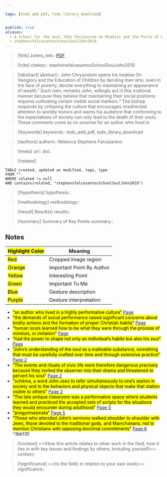 ```yaml
---

tags: [todo_add_pdf, todo_library_download]


publish: true
aliases: 
  - A School for the Soul John Chrysostom on Mimēsis and the Force of Ritual Habit
  - stephensfalcasantosSchoolSoulJohn2019
---
```


> [!link]
> zotero_link:: [PDF](zotero://select/library/items/6WDW2US8)

> [!cite]
> citekey:: stephensfalcasantosSchoolSoulJohn2019

> [!abstract]
> abstract:: John Chrysostom opens his treatise On Vainglory and the Education of Children by deriding men who, even in the face of poverty, devote everything to maintaining an appearance of wealth.¹ Such men, remarks John, willingly act in this irrational manner because they believe that maintaining their social positions requires cultivating certain visible social markers.² The bishop responds by critiquing the culture that encourages misdirected attention to worldly honors and warns his audience that conforming to the expectations of society can only lead to the death of their souls.
These comments come as no surprise for an author who lived in

> [!keywords]
> keywords:: todo_add_pdf, todo_library_download

> [!authors]
> authors:: Rebecca Stephens Falcasantos

> [!meta]
> url:: 
> doi:: 

> [!related]


```dataview
TABLE created, updated as modified, tags, type
FROM ""
WHERE related != null
AND contains(related, "stephensfalcasantosSchoolSoulJohn2019")
```

> [!hypothesis]
> hypothesis:: 

> [!methodology] 
> methodology:: 

> [!result] Result(s) 
> results::

> [!summary] Summary of Key Points
> summary:: 

## Notes

| <mark class="hltr-grey">Highlight Color</mark> | Meaning                   |
| ---------------------------------------------- | ------------------------- |
| <mark class="hltr-red">Red</mark>              | Cropped image region      |
| <mark class="hltr-orange">Orange</mark>        | Important Point By Author |
| <mark class="hltr-yellow">Yellow</mark>        | Interesting Point         |
| <mark class="hltr-green">Green</mark>          | Important To Me           |
| <mark class="hltr-blue">Blue</mark>            | Gesture description       |
| <mark class="hltr-purple">Purple</mark>        | Gesture interpretation    |

- <mark class="hltr-yellow">"an author who lived in a highly performative culture”</mark> [Page ](zotero://open-pdf/library/items/6WDW2US8?page=&annotation=6GN9ZNY6) 
- <mark class="hltr-yellow">"the demands of social performance raised significant concerns about bodily actions and the formation of proper Christian habits”</mark> [Page ](zotero://open-pdf/library/items/6WDW2US8?page=&annotation=PATMHD4D) 
- <mark class="hltr-yellow">"human souls learned how to be what they were through the process of mimēsis, or imitation”</mark> [Page ](zotero://open-pdf/library/items/6WDW2US8?page=&annotation=TPKUYDRZ) 
- <mark class="hltr-yellow">"had the power to shape not only an individual’s habits but also his soul”</mark> [Page ](zotero://open-pdf/library/items/6WDW2US8?page=&annotation=AVJ2MV2Y) 
- <mark class="hltr-yellow">"John’s understanding of the soul as a malleable substance, something that must be carefully crafted over time and through extensive practice”</mark> [Page 2](zotero://open-pdf/library/items/6WDW2US8?page=2&annotation=YCGVCIUU) 
- <mark class="hltr-yellow">"The events and rituals of civic life were therefore dangerous precisely because they invited the observer into their drama and threatened to pervert his soul”</mark> [Page 2](zotero://open-pdf/library/items/6WDW2US8?page=2&annotation=K2A6ZJ3N) 
- <mark class="hltr-yellow">"schēma, a word John uses to refer simultaneously to one’s station in society and to the behaviors and physical objects that make that station visible to others”</mark> [Page 3](zotero://open-pdf/library/items/6WDW2US8?page=3&annotation=F7GKX8WG) 
- <mark class="hltr-yellow">"The late antique classroom was a performative space where students learned and practiced the accepted sets of scripts for the situations they would encounter during adulthood”</mark> [Page 5](zotero://open-pdf/library/items/6WDW2US8?page=5&annotation=YQ7ADNE9) 
- <mark class="hltr-yellow">"progymnasmata”</mark> [Page 5](zotero://open-pdf/library/items/6WDW2US8?page=5&annotation=62N9ZHLV) 
- <mark class="hltr-yellow">"Those who attended John’s sermons walked shoulder to shoulder with Jews, those devoted to the traditional gods, and Manichaeans, not to mention Christians with opposing doctrinal commitments”</mark> [Page 6](zotero://open-pdf/library/items/6WDW2US8?page=6&annotation=VNVC7989)  ^3bb135


> [!context]
> ==(How this article relates to other work in the field; how it ties in with key issues and findings by others, including yourself)==
> context:: 

> [!significance]
> ==(to the field; in relation to your own work)==
> significance:: 
